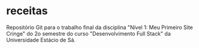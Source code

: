 # receitas
 Repositório Git para o trabalho final da disciplina "Nível 1: Meu Primeiro Site Cringe" do 2o semestre do curso "Desenvolvimento Full Stack" da Universidade Estácio de Sá.
